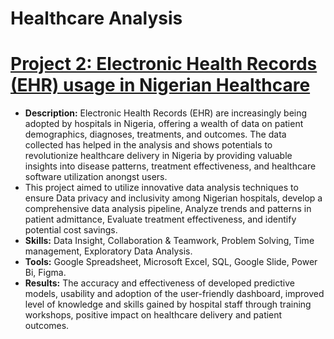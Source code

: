 # Healthcare Analysis 

# [Project 2: Electronic Health Records (EHR) usage in Nigerian Healthcare](https://docs.google.com/presentation/d/1nOWYfj_K9lwoT3Eg-e-0mA4OPCyFiEbhe7hDTazxrCI/edit?usp=sharing)

* **Description:** Electronic Health Records (EHR) are increasingly being adopted by hospitals in Nigeria, offering a wealth of data on patient demographics, diagnoses, treatments, and outcomes. 
The data collected has helped in the analysis and shows potentials to revolutionize healthcare delivery in Nigeria by providing valuable insights into disease patterns, treatment effectiveness, and healthcare software utilization anongst users.
* This project aimed to utilize innovative data analysis techniques to ensure Data privacy and inclusivity among Nigerian hospitals, develop a comprehensive data analysis pipeline, 
Analyze trends and patterns in patient admittance, Evaluate treatment effectiveness, and identify potential cost savings.
* **Skills:** Data Insight, Collaboration & Teamwork, Problem Solving, Time management, Exploratory Data Analysis.
* **Tools:** Google Spreadsheet, Microsoft Excel, SQL, Google Slide, Power Bi, Figma.
* **Results:** The accuracy and effectiveness of developed predictive models, usability and adoption of the user-friendly dashboard, improved level of knowledge and skills gained by hospital staff through training workshops, 
positive impact on healthcare delivery and patient outcomes.
